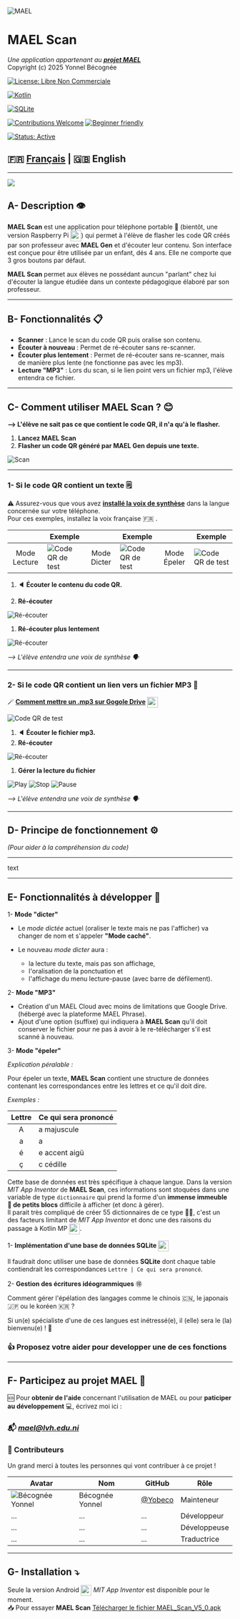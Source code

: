 ![MAEL](https://github.com/Yobeco/MAEL_Phono_fouille/blob/main/readme_assets/Logo-MAEL-120.png "Logo du projet MAEL")

# MAEL Scan

*Une application appartenant au [__projet MAEL__](https://github.com/Yobeco/MAEL_Project)*   
Copyright (c) 2025 Yonnel Bécognée

[![License: Libre Non Commerciale](https://img.shields.io/badge/license-GNU%20GENERAL%20PUBLIC%20LICENSE%20V3-white.svg)](./LICENSE)

[![Kotlin](https://img.shields.io/badge/Kotlin-V2.2.20%2B-9933FF?logo=kotlin&logoColor=FF66FF)](https://kotlinlang.org/)

[![SQLite](https://img.shields.io/badge/SQLite-V3.50.4%2B-003366?logo=sqlite&logoColor=99CCFF)](https://sqlite.org/)

[![Contributions Welcome](https://img.shields.io/badge/contributions-welcome-009900.svg)](#contributing) [![Beginner friendly](https://img.shields.io/badge/Beginner%20friendly-FF8000)]()

[![Status: Active](https://img.shields.io/badge/status-active-009900.svg)]()

## :fr: [Français](https://github.com/Yobeco/MAEL_Scan) | :gb: English

---

![](https://github.com/Yobeco/MAEL_Project/blob/main/readme_assets/MAEL-Scan2-seul-350px.png)


## A- Description :eye:

**MAEL Scan** est une application pour téléphone portable :iphone: (bientôt, une version Raspberry  Pi <img src="https://cdn.simpleicons.org/raspberrypi/FFFF" width="24" height="24" style="vertical-align: middle;" />) qui permet à l'élève de flasher les code QR créés par son professeur avec **MAEL Gen** et d'écouter leur contenu.
Son interface est conçue pour être utilisée par un enfant, dés 4 ans.
Elle ne comporte que 3 gros boutons par défaut.

**MAEL Scan** permet aux élèves ne possédant auncun "parlant" chez lui d'écouter la langue étudiée dans un contexte pédagogique élaboré par son professeur.

---

## B- Fonctionnalités :clipboard:

- **Scanner** : Lance le scan du code QR puis oralise son contenu.
- **Écouter à nouveau** : Permet de ré-écouter sans re-scanner.
- **Écouter plus lentement** : Permet de ré-écouter sans re-scanner, mais de manière plus lente (ne fonctionne pas avec les mp3).
- **Lecture "MP3"** : Lors du scan, si le lien point vers un fichier mp3, l'élève entendra ce fichier.
---

## C- Comment utiliser MAEL Scan ? :blush:

**⟶ L'élève ne sait pas ce que contient le code QR, il n'a qu'à le flasher.**

1. **Lancez MAEL Scan**
1. **Flasher un code QR généré par MAEL Gen depuis une texte.**

![Scan](./readme_assets/Scanner.png)

---

### 1- Si le code QR contient un texte :spiral_notepad:

:warning: Assurez-vous que vous avez [**installé la voix de synthèse**](./readme_assets/MAEL_Scan_tuto.pdf) dans la langue concernée sur votre téléphone.   
Pour ces exemples, installez la voix française :fr: .

 |  | Exemple |  | Exemple |  | Exemple |
 |:--------:|--------------------|:--------:|--------------------|:--------:|--------------------|
 | Mode Lecture | ![Code QR de test](./readme_assets/test_text_lec.png) | Mode Dicter | ![Code QR de test](./readme_assets/test_text_dic.png) | Mode Épeler | ![Code QR de test](./readme_assets/test_text_epe.png) |




1. **:speaker: Écouter le contenu du code QR.**

1. **Ré-écouter**

![Ré-écouter](./readme_assets/Reecouter.png)

1. **Ré-écouter plus lentement**

![Ré-écouter](./readme_assets/Lent.png)

*⟶ L'élève entendra une voix de synthèse :speaking_head:*

---

### 2- Si le code QR contient un lien vers un fichier MP3 :microphone:

 :magic_wand: **[Comment mettre un .mp3 sur Gogole Drive](https://github.com/Yobeco/MAEL_Gen/blob/main/README.md#2--fichier-mp3)** <img src="https://cdn.simpleicons.org/googledrive/FFFF" width="24" height="24" style="vertical-align: middle;" />

<!-- Lien vers une page et un titre en particulier. Ne fonctionne pas si le titre contient un icône. Ne fonctionne pas dans tous les éditeurs-->

![Code QR de test](./readme_assets/test_mp3.png)

1. **:speaker: Écouter le fichier mp3.**
1. **Ré-écouter**

![Ré-écouter](./readme_assets/Reecouter.png)

1. **Gérer la lecture du fichier**

![Play](./readme_assets/Play.png) ![Stop](./readme_assets/Stop.png) ![Pause](./readme_assets/Pause.png)

*⟶ L'élève entendra une voix de synthèse :speaking_head:*

---

## D- Principe de fonctionnement :gear:

*(Pour aider à la compréhension du code)*

---

text

---

## E- Fonctionnalités à développer :rocket:

1- **Mode "dicter"**

- Le _mode dictée_ actuel (oraliser le texte mais ne pas l'afficher) va changer de nom et s'appeler **"Mode caché"**.

- Le nouveau _mode dicter_ aura :

    - la lecture du texte, mais pas son affichage,
    - l'oralisation de la ponctuation et
    - l'affichage du menu lecture-pause (avec barre de défilement).

2- **Mode "MP3"**

- Création d'un MAEL Cloud avec moins de limitations que Google Drive. (hébergé avec la plateforme MAEL Phrase).
- Ajout d'une option (suffixe) qui indiquera à **MAEL Scan** qu'il doit conserver le fichier pour ne pas à avoir à le re-télécharger s'il est scanné à nouveau.

3- **Mode "épeler"**

*Explication péralable :*

Pour épeler un texte, **MAEL Scan** contient une structure de données contenant les correspondances entre les lettres et ce qu'il doit dire.

*Exemples :*

 | Lettre | Ce qui sera prononcé |
 |:--------:|--------------------|
 | A | a majuscule |
 | a | a |
 | é | e accent aigü |
 | ç | c cédille |

Cette base de données est très spécifique à chaque langue.
Dans la version *MIT App Inventor* de **MAEL Scan**, ces informations sont stoquées dans une variable de type `dictionnaire` qui prend la forme d'un **immense immeuble :office: de petits blocs** difficile à afficher (et donc à gérer).  
Il parait très compliqué de créer 55 dictionnaires de ce type :face_with_spiral_eyes:, c'est un des facteurs limitant de *MIT App Inventor* et donc une des raisons du passage à Kotlin MP <img src="https://cdn.simpleicons.org/kotlin/FFFF" width="24" height="24" style="vertical-align: middle;" />.

1- **Implémentation d'une base de données SQLite <img src="https://cdn.simpleicons.org/sqlite/FFFF" width="24" height="24" style="vertical-align: middle;" />**

Il faudrait donc utiliser une base de données **SQLite** dont chaque table contiendrait les correspondances `Lettre | Ce qui sera prononcé`.

2- **Gestion des écritures idéogrammiques** :ideograph_advantage:

Comment gérer l'épélation des langages comme le chinois :cn:, le japonais :jp: ou le koréen :kr: ?

Si un(e) spécialiste d'une de ces langues est inétressé(e), il (elle) sera le (la) bienvenu(e) ! :open_hands:

### :+1: Proposez votre aider pour developper une de ces fonctions


---

## F- Participez au projet MAEL :open_hands:

:sos: Pour **obtenir de l'aide** concernant l'utilisation de MAEL ou pour **paticiper au développement** :computer:, écrivez moi ici :

### :mailbox_with_mail: ***[mael@lvh.edu.ni](mailto:mael@lvh.edu.ni)***

### :star2: Contributeurs

Un grand merci à toutes les personnes qui vont contribuer à ce projet !

 | Avatar | Nom                | GitHub                          | Rôle                     |
 |--------|--------------------|---------------------------------|--------------------------|
 | ![Bécognée Yonnel](https://github.com/Yobeco.png?size=50) | Bécognée Yonnel | [@Yobeco](https://github.com/Yobeco) | Mainteneur |
 | ... | ... | ... | Développeur |
 | ... | ... | ... | Développeuse |
 | ... | ... | ... | Traductrice |

---

## G- Installation :arrow_heading_down:

Seule la version Android <img src="https://cdn.simpleicons.org/android/FFFF" width="24" height="24" style="vertical-align: middle;" /> *MIT App Inventor* est disponible pour le moment.   
:inbox_tray: Pour essayer **MAEL Scan** [Télécharger le fichier MAEL_Scan_V5_0.apk](https://raw.githubusercontent.com/Yobeco/MAEL_Scan/main/binary_exec/MAEL_Scan_V5_0.apk)


